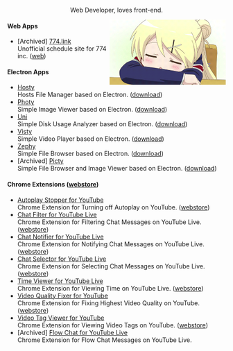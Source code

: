 <!-- markdownlint-disable MD033 MD041 -->

<p align="center">Web Developer, loves front-end.</p>

<img align="right" src="https://github.com/fiahfy/fiahfy/blob/main/karen.gif?raw=true" height="150" />

#### Web Apps

- [Archived] [774.link](https://github.com/fiahfy/774-link)  
  Unofficial schedule site for 774 inc. ([web](https://774-link.vercel.app/))

#### Electron Apps

- [Hosty](https://github.com/fiahfy/hosty)  
  Hosts File Manager based on Electron. ([download](https://github.com/fiahfy/hosty/releases))
- [Photy](https://github.com/fiahfy/photy)  
  Simple Image Viewer based on Electron. ([download](https://github.com/fiahfy/photy/releases))
- [Uni](https://github.com/fiahfy/uni)  
  Simple Disk Usage Analyzer based on Electron. ([download](https://github.com/fiahfy/uni/releases))
- [Visty](https://github.com/fiahfy/visty)  
  Simple Video Player based on Electron. ([download](https://github.com/fiahfy/visty/releases))
- [Zephy](https://github.com/fiahfy/zephy)  
  Simple File Browser based on Electron. ([download](https://github.com/fiahfy/zephy/releases))
- [Archived] [Picty](https://github.com/fiahfy/picty)  
  Simple File Browser and Image Viewer based on Electron. ([download](https://github.com/fiahfy/picty/releases))

#### Chrome Extensions ([webstore](https://chrome.google.com/webstore/search/fiahfy?_category=extensions))

- [Autoplay Stopper for YouTube](https://github.com/fiahfy/youtube-autoplay-stopper)  
  Chrome Extension for Turning off Autoplay on YouTube. ([webstore](https://chrome.google.com/webstore/detail/autoplay-stopper-for-yout/nllpbgemclgokfdjneckdfnhjpigolko))
- [Chat Filter for YouTube Live](https://github.com/fiahfy/youtube-live-chat-filter)  
  Chrome Extension for Filtering Chat Messages on YouTube Live. ([webstore](https://chrome.google.com/webstore/detail/chat-filter-for-youtube-l/jalcplhakmckbmlbidmbmpaegcpbejog))
- [Chat Notifier for YouTube Live](https://github.com/fiahfy/youtube-live-chat-notifier)  
  Chrome Extension for Notifying Chat Messages on YouTube Live. ([webstore](https://chrome.google.com/webstore/detail/chat-notifier-for-youtube/comcgfpdgcmplihamnpfehmmgablmenl))
- [Chat Selector for YouTube Live](https://github.com/fiahfy/youtube-live-chat-selector)  
  Chrome Extension for Selecting Chat Messages on YouTube Live. ([webstore](https://chrome.google.com/webstore/detail/youtube-live-chat-filter/elgbmlibcejchmmfkngbdpdmejbajkll))
- [Time Viewer for YouTube Live](https://github.com/fiahfy/youtube-live-time-viewer)  
  Chrome Extension for Viewing Time on YouTube Live. ([webstore](https://chrome.google.com/webstore/detail/time-viewer-for-youtube-l/cnllmiliafeacdmlngaofjpjaljoolpc))
- [Video Quality Fixer for YouTube](https://github.com/fiahfy/youtube-video-quality-fixer)  
  Chrome Extension for Fixing Highest Video Quality on YouTube. ([webstore](https://chrome.google.com/webstore/detail/video-quality-fixer-for-y/lachijbhhoeimcnjncfhhpmgfgcoagha))
- [Video Tag Viewer for YouTube](https://github.com/fiahfy/youtube-video-tag-viewer)  
  Chrome Extension for Viewing Video Tags on YouTube. ([webstore](https://chrome.google.com/webstore/detail/video-tag-viewer-for-yout/gcbndmenkdcbihmachfnhjfbbkgkmeog))
- [Archived] [Flow Chat for YouTube Live](https://github.com/fiahfy/youtube-live-chat-flow)  
  Chrome Extension for Flow Chat Messages on YouTube Live.
